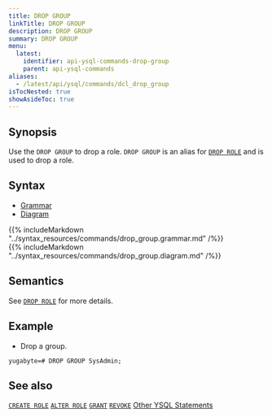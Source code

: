 ```yaml
---
title: DROP GROUP
linkTitle: DROP GROUP
description: DROP GROUP
summary: DROP GROUP
menu:
  latest:
    identifier: api-ysql-commands-drop-group
    parent: api-ysql-commands
aliases:
  - /latest/api/ysql/commands/dcl_drop_group
isTocNested: true
showAsideToc: true
---
```


## Synopsis

Use the `DROP GROUP` to drop a role. `DROP GROUP` is an alias for [`DROP ROLE`](../dcl_drop_role) and is used to drop a role.

## Syntax

<ul class="nav nav-tabs nav-tabs-yb">
  <li >
    <a href="#grammar" class="nav-link active" id="grammar-tab" data-toggle="tab" role="tab" aria-controls="grammar" aria-selected="true">
      <i class="fas fa-file-alt" aria-hidden="true"></i>
      Grammar
    </a>
  </li>
  <li>
    <a href="#diagram" class="nav-link" id="diagram-tab" data-toggle="tab" role="tab" aria-controls="diagram" aria-selected="false">
      <i class="fas fa-project-diagram" aria-hidden="true"></i>
      Diagram
    </a>
  </li>
</ul>

<div class="tab-content">
  <div id="grammar" class="tab-pane fade show active" role="tabpanel" aria-labelledby="grammar-tab">
    {{% includeMarkdown "../syntax_resources/commands/drop_group.grammar.md" /%}}
  </div>
  <div id="diagram" class="tab-pane fade" role="tabpanel" aria-labelledby="diagram-tab">
    {{% includeMarkdown "../syntax_resources/commands/drop_group.diagram.md" /%}}
  </div>
</div>

## Semantics

See [`DROP ROLE`](../dcl_drop_role) for more details.

## Example

- Drop a group.

```postgresql
yugabyte=# DROP GROUP SysAdmin;
```

## See also

[`CREATE ROLE`](../dcl_create_role)
[`ALTER ROLE`](../dcl_alter_role)
[`GRANT`](../dcl_grant)
[`REVOKE`](../dcl_revoke)
[Other YSQL Statements](..)
